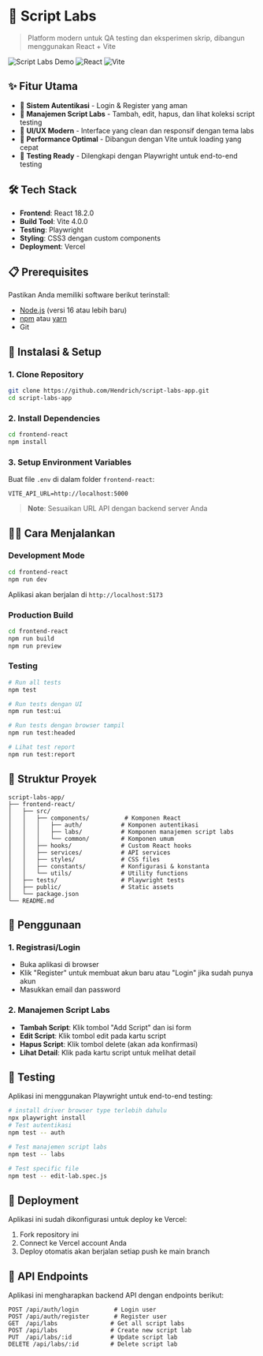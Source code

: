 # 🧪 Script Labs

> Platform modern untuk QA testing dan eksperimen skrip, dibangun menggunakan React + Vite

![Script Labs Demo](https://img.shields.io/badge/Status-Active-brightgreen) ![React](https://img.shields.io/badge/React-18.2.0-blue) ![Vite](https://img.shields.io/badge/Vite-4.0.0-646CFF)

## ✨ Fitur Utama

- 🔐 **Sistem Autentikasi** - Login & Register yang aman
- 🧪 **Manajemen Script Labs** - Tambah, edit, hapus, dan lihat koleksi script testing
- 🎨 **UI/UX Modern** - Interface yang clean dan responsif dengan tema labs
- 🚀 **Performance Optimal** - Dibangun dengan Vite untuk loading yang cepat
- 🧪 **Testing Ready** - Dilengkapi dengan Playwright untuk end-to-end testing

## 🛠️ Tech Stack

- **Frontend**: React 18.2.0
- **Build Tool**: Vite 4.0.0
- **Testing**: Playwright
- **Styling**: CSS3 dengan custom components
- **Deployment**: Vercel

## 📋 Prerequisites

Pastikan Anda memiliki software berikut terinstall:

- [Node.js](https://nodejs.org/) (versi 16 atau lebih baru)
- [npm](https://www.npmjs.com/) atau [yarn](https://yarnpkg.com/)
- Git

## 🚀 Instalasi & Setup

### 1. Clone Repository

```bash
git clone https://github.com/Hendrich/script-labs-app.git
cd script-labs-app
```

### 2. Install Dependencies

```bash
cd frontend-react
npm install
```

### 3. Setup Environment Variables

Buat file `.env` di dalam folder `frontend-react`:

```env
VITE_API_URL=http://localhost:5000
```

> **Note**: Sesuaikan URL API dengan backend server Anda

## 🏃‍♂️ Cara Menjalankan

### Development Mode

```bash
cd frontend-react
npm run dev
```

Aplikasi akan berjalan di `http://localhost:5173`

### Production Build

```bash
cd frontend-react
npm run build
npm run preview
```

### Testing

```bash
# Run all tests
npm test

# Run tests dengan UI
npm run test:ui

# Run tests dengan browser tampil
npm run test:headed

# Lihat test report
npm run test:report
```

## 📁 Struktur Proyek

```
script-labs-app/
├── frontend-react/
│   ├── src/
│   │   ├── components/          # Komponen React
│   │   │   ├── auth/           # Komponen autentikasi
│   │   │   ├── labs/           # Komponen manajemen script labs
│   │   │   └── common/         # Komponen umum
│   │   ├── hooks/              # Custom React hooks
│   │   ├── services/           # API services
│   │   ├── styles/             # CSS files
│   │   ├── constants/          # Konfigurasi & konstanta
│   │   └── utils/              # Utility functions
│   ├── tests/                  # Playwright tests
│   ├── public/                 # Static assets
│   └── package.json
└── README.md
```

## 🎯 Penggunaan

### 1. Registrasi/Login

- Buka aplikasi di browser
- Klik "Register" untuk membuat akun baru atau "Login" jika sudah punya akun
- Masukkan email dan password

### 2. Manajemen Script Labs

- **Tambah Script**: Klik tombol "Add Script" dan isi form
- **Edit Script**: Klik tombol edit pada kartu script
- **Hapus Script**: Klik tombol delete (akan ada konfirmasi)
- **Lihat Detail**: Klik pada kartu script untuk melihat detail

## 🧪 Testing

Aplikasi ini menggunakan Playwright untuk end-to-end testing:

```bash
# install driver browser type terlebih dahulu
npx playwright install
# Test autentikasi
npm test -- auth

# Test manajemen script labs
npm test -- labs

# Test specific file
npm test -- edit-lab.spec.js
```

## 🚢 Deployment

Aplikasi ini sudah dikonfigurasi untuk deploy ke Vercel:

1. Fork repository ini
2. Connect ke Vercel account Anda
3. Deploy otomatis akan berjalan setiap push ke main branch

## 📝 API Endpoints

Aplikasi ini mengharapkan backend API dengan endpoints berikut:

```
POST /api/auth/login          # Login user
POST /api/auth/register       # Register user
GET  /api/labs               # Get all script labs
POST /api/labs               # Create new script lab
PUT  /api/labs/:id           # Update script lab
DELETE /api/labs/:id         # Delete script lab
```
